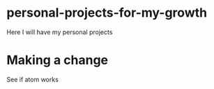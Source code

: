 # personal-projects-for-my-growth
Here I will have my personal projects
# Making a change
See if atom works

